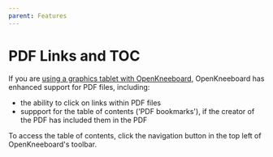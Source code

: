 ```yaml
---
parent: Features
---
```


# PDF Links and TOC

If you are [using a graphics tablet with OpenKneeboard](./graphics-tablets.md), OpenKneeboard has enhanced support for PDF files, including:

- the ability to click on links within PDF files
- suppport for the table of contents ('PDF bookmarks'), if the creator of the PDF has included them in the PDF

To access the table of contents, click the navigation button in the top left of OpenKneeboard's toolbar.